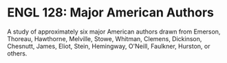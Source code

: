 # ENGL 128: Major American Authors

A study of approximately six major American authors drawn from Emerson, Thoreau, Hawthorne, Melville, Stowe, Whitman, Clemens, Dickinson, Chesnutt, James, Eliot, Stein, Hemingway, O'Neill, Faulkner, Hurston, or others.